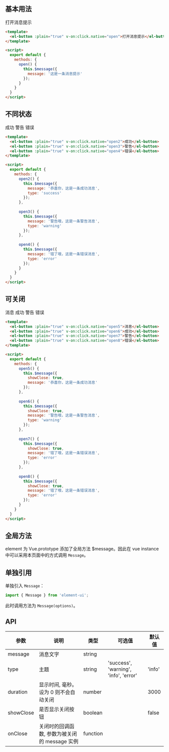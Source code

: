 <script>
  module.exports = {
    methods: {
      open() {
        this.$message({
          message: '这是一条消息提示'
        });
      },
      
      open2() {
        this.$message({
          message: '恭喜你，这是一条成功消息',
          type: 'success'
        });
      },
      
      open3() {
        this.$message({
          message: '警告哦，这是一条警告消息',
          type: 'warning'
        });
      },
            
      open4() {
        this.$message({
          message: '错了哦，这是一条错误消息',
          type: 'error'
        });
      },
                  
      open5() {
        this.$message({
          showClose: true,
          message: '恭喜你，这是一条成功消息'
        });
      },
      
      open6() {
        this.$message({
          showClose: true,
          message: '警告哦，这是一条警告消息',
          type: 'warning'
        });
      },
            
      open7() {
        this.$message({
          showClose: true,
          message: '错了哦，这是一条错误消息',
          type: 'error'
        });
      },
      
      open8() {
        this.$message({
          showClose: true,
          message: '错了哦，这是一条错误消息',
          type: 'error'
        });
      } 
    }
  };
</script>

<style>
  .demo-box.demo-message {
    .el-button + .el-button {
      margin-left: 10px;
    }
  }
</style>

## 基本用法

<div class="demo-box demo-message">
  <el-button :plain="true" v-on:click.native="open">打开消息提示</el-button>
</div>

```html
<template>
  <el-button :plain="true" v-on:click.native="open">打开消息提示</el-button>
</template>

<script>
  export default {
    methods: {
      open() {
        this.$message({
          message: '这是一条消息提示'
        });
      }
    }
  }
</script>
```

## 不同状态
<div class="demo-box demo-message">
  <el-button :plain="true" v-on:click.native="open2">成功</el-button>
  <el-button :plain="true" v-on:click.native="open3">警告</el-button>
  <el-button :plain="true" v-on:click.native="open4">错误</el-button>
</div>

```html
<template>
  <el-button :plain="true" v-on:click.native="open2">成功</el-button>
  <el-button :plain="true" v-on:click.native="open3">警告</el-button>
  <el-button :plain="true" v-on:click.native="open4">错误</el-button>
</template>

<script>
  export default {
    methods: {
      open2() {
        this.$message({
          message: '恭喜你，这是一条成功消息',
          type: 'success'
        });
      },
      
      open3() {
        this.$message({
          message: '警告哦，这是一条警告消息',
          type: 'warning'
        });
      },
            
      open4() {
        this.$message({
          message: '错了哦，这是一条错误消息',
          type: 'error'
        });
      }
    }
  }
</script>
```

## 可关闭
<div class="demo-box demo-message">
  <el-button :plain="true" v-on:click.native="open5">消息</el-button>
  <el-button :plain="true" v-on:click.native="open6">成功</el-button>
  <el-button :plain="true" v-on:click.native="open7">警告</el-button>
  <el-button :plain="true" v-on:click.native="open8">错误</el-button>
</div>

```html
<template>
  <el-button :plain="true" v-on:click.native="open5">消息</el-button>
  <el-button :plain="true" v-on:click.native="open6">成功</el-button>
  <el-button :plain="true" v-on:click.native="open7">警告</el-button>
  <el-button :plain="true" v-on:click.native="open8">错误</el-button>
</template>

<script>
  export default {
    methods: {
      open5() {
        this.$message({
          showClose: true,
          message: '恭喜你，这是一条成功消息'
        });
      },
      
      open6() {
        this.$message({
          showClose: true,
          message: '警告哦，这是一条警告消息',
          type: 'warning'
        });
      },
            
      open7() {
        this.$message({
          showClose: true,
          message: '错了哦，这是一条错误消息',
          type: 'error'
        });
      },
      
      open8() {
        this.$message({
          showClose: true,
          message: '错了哦，这是一条错误消息',
          type: 'error'
        });
      }
    }
  }
</script>
```

## 全局方法

element 为 Vue.prototype 添加了全局方法 $message。因此在 vue instance 中可以采用本页面中的方式调用 `Message`。

## 单独引用

单独引入 `Message`：

```javascript
import { Message } from 'element-ui';
```

此时调用方法为 `Message(options)`。

## API
| 参数      | 说明          | 类型      | 可选值                           | 默认值  |
|---------- |-------------- |---------- |--------------------------------  |-------- |
| message | 消息文字 | string | | |
| type | 主题 | string | 'success', 'warning', 'info', 'error' | 'info' |
| duration | 显示时间, 毫秒。设为 0 则不会自动关闭 | number | | 3000 |
| showClose | 是否显示关闭按钮 | boolean | | false |
| onClose | 关闭时的回调函数, 参数为被关闭的 message 实例 | function | | |
